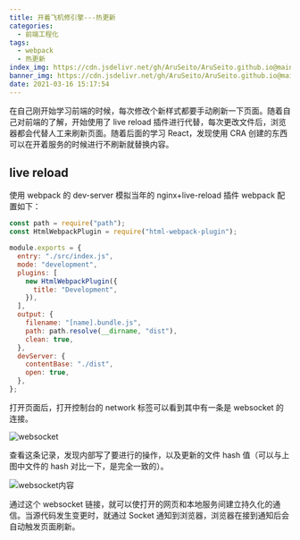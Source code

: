 ```yaml
---
title: 开着飞机修引擎---热更新
categories:
  - 前端工程化
tags:
  - webpack
  - 热更新
index_img: https://cdn.jsdelivr.net/gh/AruSeito/AruSeito.github.io@main/source/img/banner/bg12.jpg
banner_img: https://cdn.jsdelivr.net/gh/AruSeito/AruSeito.github.io@main/source/img/banner/bg12.jpg
date: 2021-03-16 15:17:54
---
```


在自己刚开始学习前端的时候，每次修改个新样式都要手动刷新一下页面。随着自己对前端的了解，开始使用了 live reload 插件进行代替，每次更改文件后，浏览器都会代替人工来刷新页面。随着后面的学习 React，发现使用 CRA 创建的东西可以在开着服务的时候进行不刷新就替换内容。

## live reload

使用 webpack 的 dev-server 模拟当年的 nginx+live-reload 插件
webpack 配置如下：

```javascript
const path = require("path");
const HtmlWebpackPlugin = require("html-webpack-plugin");

module.exports = {
  entry: "./src/index.js",
  mode: "development",
  plugins: [
    new HtmlWebpackPlugin({
      title: "Development",
    }),
  ],
  output: {
    filename: "[name].bundle.js",
    path: path.resolve(__dirname, "dist"),
    clean: true,
  },
  devServer: {
    contentBase: "./dist",
    open: true,
  },
};
```

打开页面后，打开控制台的 network 标签可以看到其中有一条是 websocket 的连接。

![websocket](https://cdn.jsdelivr.net/gh/AruSeito/AruSeito.github.io@main/source/img/websocket.png)

查看这条记录，发现内部写了要进行的操作，以及更新的文件 hash 值（可以与上图中文件的 hash 对比一下，是完全一致的）。

![websocket内容](https://cdn.jsdelivr.net/gh/AruSeito/AruSeito.github.io@main/source/img/websocket-content.png.png)

通过这个 websocket 链接，就可以使打开的网页和本地服务间建立持久化的通信。当源代码发生变更时，就通过 Socket 通知到浏览器，浏览器在接到通知后会自动触发页面刷新。
